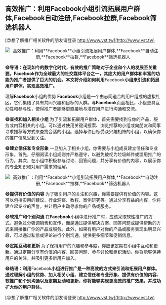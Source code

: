 ## **高效推广：利用**Facebook**小组引流拓展用户群体,**Facebook**自动注册,**Facebook**拉群,**Facebook**筛选机器人**

[😍想了解推广相关软件的朋友请登录 http://www.vst.tw](http://www.vst.tw)

 <center><img src="https://vst.tw/MP4/tuiguang/png/6.png" alt="高效推广：利用**Facebook**小组引流拓展用户群体,**Facebook**自动注册,**Facebook**拉群,**Facebook**筛选机器人"></center>

**😄导语：在现如今的数字化时代，有效的推广策略对于企业和个人的发展至关重要。**Facebook**作为全球最大的社交媒体平台之一，其庞大的用户群体和丰富的功能为推广者提供了巨大的机会。本文将介绍如何利用**Facebook**小组来引流和拓展用户群体，实现高效推广。**

理解**Facebook**小组的优势
**Facebook**小组是一个由志同道合的用户组成的虚拟社区，它们集结了具有共同兴趣和目标的人群。与**Facebook**页面相比，小组更具互动性和参与性，使得推广者能够更直接地与潜在用户进行沟通和交流。

**😄查找和加入相关小组**
为了引流和拓展用户群体，首先需要找到与你的产品、服务或内容相关的小组。可以通过使用关键词搜索、浏览推荐的小组或向朋友和同事寻求推荐等方式来查找合适的小组。选择与你目标受众兴趣相符的小组，以确保你的推广信息受到关注。

**😄建立信任和专业形象**
一旦加入了相关小组，你需要与小组成员建立信任和专业形象。首先，仔细阅读小组规则并严格遵守，以避免被视为垃圾邮件或滥用推广的行为。其次，在小组中积极参与讨论、回答问题，并分享有价值的内容，以展示你的专业知识和对用户需求的理解。

 <center><img src="https://vst.tw/MP4/tuiguang/png/3.png" alt="高效推广：利用**Facebook**小组引流拓展用户群体,**Facebook**自动注册,**Facebook**拉群,**Facebook**筛选机器人"></center>

**😄提供有价值的内容**
为了吸引用户的关注和兴趣，你需要提供有价值的内容。这可以包括实用的建议、行业洞察、教程、案例研究等。通过分享有益的内容，你将建立起专业的声誉，并让用户主动寻求你的产品或服务。

**😄软推广和个别沟通**
在**Facebook**小组中进行推广时，应该采取软性推广的方式。避免过分强调销售和宣传，而是通过提供解决方案、回答问题或提供帮助的方式来间接推广你的产品或服务。此外，如果有用户对你的产品或服务表现出明显兴趣，可以通过私信或评论进行个别沟通，提供更多细节和促销信息。

**😄定期互动和更新**
为了保持用户的兴趣和参与度，你应该定期在小组中互动和更新。通过定期分享有价值的内容、回答问题、参与讨论和组织活动，你将能够保持用户的关注，并吸引更多新用户加入。

**😄结语：利用**Facebook**小组进行推广是一种高效的方式来引流和拓展用户群体。通过理解小组的优势、加入相关小组、建立信任和专业形象、提供有价值的内容、软推广和个别沟通以及定期互动和更新，你将能够实现更高效的推广效果，并成功扩大你的用户群体。**

[😍想了解推广相关软件的朋友请登录 http://www.vst.tw](http://www.vst.tw)



